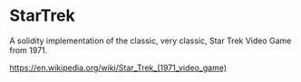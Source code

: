 # StarTrek

A solidity implementation of the classic, very classic, Star Trek Video Game from 1971.

https://en.wikipedia.org/wiki/Star_Trek_(1971_video_game)
